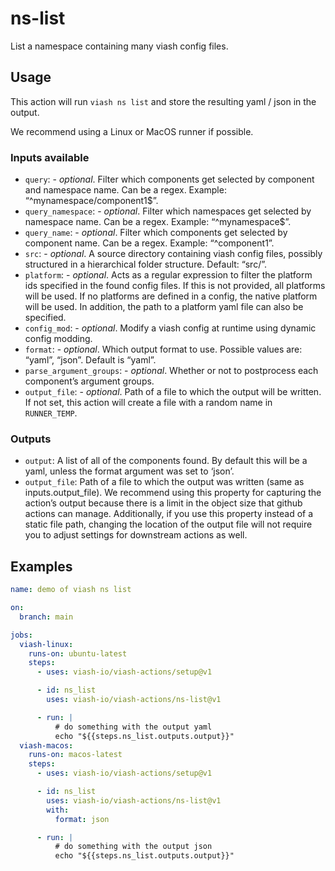 ns-list
================

List a namespace containing many viash config files.

## Usage

This action will run `viash ns list` and store the resulting yaml / json
in the output.

We recommend using a Linux or MacOS runner if possible.

### Inputs available

- `query`: - *optional*. Filter which components get selected by
  component and namespace name. Can be a regex. Example:
  “^mynamespace/component1\$”.
- `query_namespace`: - *optional*. Filter which namespaces get selected
  by namespace name. Can be a regex. Example: “^mynamespace\$”.
- `query_name`: - *optional*. Filter which components get selected by
  component name. Can be a regex. Example: “^component1”.
- `src`: - *optional*. A source directory containing viash config files,
  possibly structured in a hierarchical folder structure. Default:
  “src/”.
- `platform`: - *optional*. Acts as a regular expression to filter the
  platform ids specified in the found config files. If this is not
  provided, all platforms will be used. If no platforms are defined in a
  config, the native platform will be used. In addition, the path to a
  platform yaml file can also be specified.
- `config_mod`: - *optional*. Modify a viash config at runtime using
  dynamic config modding.
- `format`: - *optional*. Which output format to use. Possible values
  are: “yaml”, “json”. Default is “yaml”.
- `parse_argument_groups`: - *optional*. Whether or not to postprocess
  each component’s argument groups.
- `output_file`: - *optional*. Path of a file to which the output will
  be written. If not set, this action will create a file with a random
  name in `RUNNER_TEMP`.

### Outputs

- `output`: A list of all of the components found. By default this will
  be a yaml, unless the format argument was set to ‘json’.
- `output_file`: Path of a file to which the output was written (same as
  inputs.output_file). We recommend using this property for capturing
  the action’s output because there is a limit in the object size that
  github actions can manage. Additionally, if you use this property
  instead of a static file path, changing the location of the output
  file will not require you to adjust settings for downstream actions as
  well.

## Examples

``` yaml
name: demo of viash ns list

on: 
  branch: main

jobs:
  viash-linux:
    runs-on: ubuntu-latest
    steps:
      - uses: viash-io/viash-actions/setup@v1

      - id: ns_list
        uses: viash-io/viash-actions/ns-list@v1

      - run: |
          # do something with the output yaml
          echo "${{steps.ns_list.outputs.output}}"
  viash-macos:
    runs-on: macos-latest
    steps:
      - uses: viash-io/viash-actions/setup@v1

      - id: ns_list
        uses: viash-io/viash-actions/ns-list@v1
        with:
          format: json

      - run: |
          # do something with the output json
          echo "${{steps.ns_list.outputs.output}}"
```
